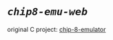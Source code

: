 # *`chip8-emu-web`*

original C project: <a href="https://github.com/beddinao/chip-8-emulator">chip-8-emulator</a>
